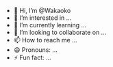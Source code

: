 - 👋 Hi, I’m @Wakaoko
- 👀 I’m interested in ...
- 🌱 I’m currently learning ...
- 💞️ I’m looking to collaborate on ...
- 📫 How to reach me ...
- 😄 Pronouns: ...
- ⚡ Fun fact: ...

<!---
Wakaoko/Wakaoko is a ✨ special ✨ repository because its `README.md` (this file) appears on your GitHub profile.
You can click the Preview link to take a look at your changes.
--->
